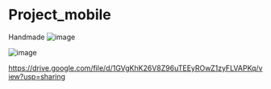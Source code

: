 # Project_mobile
Handmade
![image](https://github.com/user-attachments/assets/1f5ed1f7-07b6-4140-852f-0d2a8c7a5654)

![image](https://github.com/user-attachments/assets/17cbc100-c37e-46ea-b523-6a0710d34b5b)

https://drive.google.com/file/d/1GVgKhK26V8Z96uTEEyROwZ1zyFLVAPKq/view?usp=sharing 

